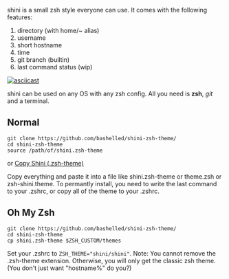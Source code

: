shini is a small zsh style everyone can use. It comes with the following features:

1. directory (with home/~ alias)
2. username
3. short hostname
4. time
5. git branch (builtin)
6. last command status (wip)

[![asciicast](https://asciinema.org/a/387244.svg)](https://asciinema.org/a/387244)

shini can be used on any OS with any zsh config. All you need is **zsh**, *git* and a terminal.

## Normal
```
git clone https://github.com/bashelled/shini-zsh-theme/
cd shini-zsh-theme
source /path/of/shini.zsh-theme
```
or
<a id="raw-url" href="https://raw.githubusercontent.com/bashelled/shini-zsh-theme/master/shini.zsh-theme">Copy Shini (.zsh-theme)</a>

Copy everything and paste it into a file like shini.zsh-theme or theme.zsh or zsh-shini.theme.
To permantly install, you need to write the last command to your .zshrc, or copy all of the theme to your .zshrc.

## Oh My Zsh
```
git clone https://github.com/bashelled/shini-zsh-theme/
cd shini-zsh-theme
cp shini.zsh-theme $ZSH_CUSTOM/themes
```
Set your .zshrc to ```ZSH_THEME="shini/shini"```.
Note: You cannot remove the .zsh-theme extension. Otherwise, you will only get the classic zsh theme. (You don't just want "hostname%" do you?)
